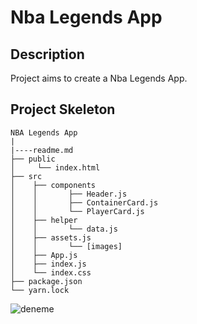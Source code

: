 # Nba Legends App
## Description

Project aims to create a Nba Legends App.

## Project Skeleton

```
NBA Legends App
|
|----readme.md         
├── public
│     └── index.html
├── src
│    ├── components
│    │       ├── Header.js
│    │       ├── ContainerCard.js
│    │       └── PlayerCard.js
│    ├── helper
│    │       └── data.js
│    ├── assets.js
│    │       └── [images]
│    ├── App.js
│    ├── index.js
│    └── index.css
├── package.json
└── yarn.lock
```

<img src="" alt="deneme" >

<!-- ![deneme]("") -->